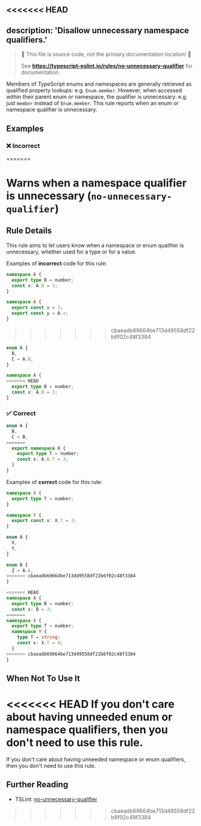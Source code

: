 <<<<<<< HEAD
---
description: 'Disallow unnecessary namespace qualifiers.'
---

> 🛑 This file is source code, not the primary documentation location! 🛑
>
> See **https://typescript-eslint.io/rules/no-unnecessary-qualifier** for documentation.

Members of TypeScript enums and namespaces are generally retrieved as qualified property lookups: e.g. `Enum.member`.
However, when accessed within their parent enum or namespace, the qualifier is unnecessary: e.g. just `member` instead of `Enum.member`.
This rule reports when an enum or namespace qualifier is unnecessary.

## Examples

<!--tabs-->

### ❌ Incorrect
=======
# Warns when a namespace qualifier is unnecessary (`no-unnecessary-qualifier`)

## Rule Details

This rule aims to let users know when a namespace or enum qualifier is unnecessary,
whether used for a type or for a value.

Examples of **incorrect** code for this rule:

```ts
namespace A {
  export type B = number;
  const x: A.B = 3;
}
```

```ts
namespace A {
  export const x = 3;
  export const y = A.x;
}
```
>>>>>>> cbaeadb69664be713d49558df22b6f02c48f3384

```ts
enum A {
  B,
  C = A.B,
}
```

```ts
namespace A {
<<<<<<< HEAD
  export type B = number;
  const x: A.B = 3;
}
```

### ✅ Correct

```ts
enum A {
  B,
  C = B,
=======
  export namespace B {
    export type T = number;
    const x: A.B.T = 3;
  }
}
```

Examples of **correct** code for this rule:

```ts
namespace X {
  export type T = number;
}

namespace Y {
  export const x: X.T = 3;
}
```

```ts
enum A {
  X,
  Y,
}

enum B {
  Z = A.X,
>>>>>>> cbaeadb69664be713d49558df22b6f02c48f3384
}
```

```ts
<<<<<<< HEAD
namespace A {
  export type B = number;
  const x: B = 3;
=======
namespace X {
  export type T = number;
  namespace Y {
    type T = string;
    const x: X.T = 0;
  }
>>>>>>> cbaeadb69664be713d49558df22b6f02c48f3384
}
```

## When Not To Use It

<<<<<<< HEAD
If you don't care about having unneeded enum or namespace qualifiers, then you don't need to use this rule.
=======
If you don't care about having unneeded namespace or enum qualifiers, then you don't need to use this rule.

## Further Reading

- TSLint: [no-unnecessary-qualifier](https://palantir.github.io/tslint/rules/no-unnecessary-qualifier/)
>>>>>>> cbaeadb69664be713d49558df22b6f02c48f3384
